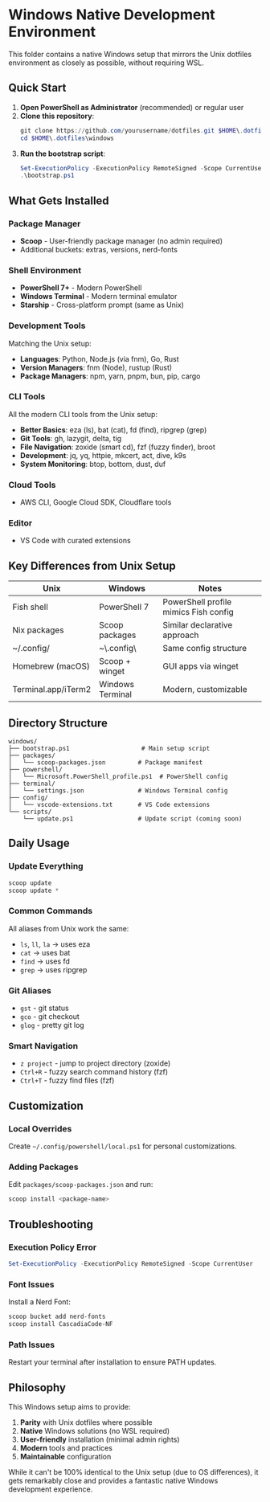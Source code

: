 # Windows Native Development Environment

This folder contains a native Windows setup that mirrors the Unix dotfiles environment as closely as possible, without requiring WSL.

## Quick Start

1. **Open PowerShell as Administrator** (recommended) or regular user
2. **Clone this repository**:
   ```powershell
   git clone https://github.com/yourusername/dotfiles.git $HOME\.dotfiles
   cd $HOME\.dotfiles\windows
   ```
3. **Run the bootstrap script**:
   ```powershell
   Set-ExecutionPolicy -ExecutionPolicy RemoteSigned -Scope CurrentUser
   .\bootstrap.ps1
   ```

## What Gets Installed

### Package Manager
- **Scoop** - User-friendly package manager (no admin required)
- Additional buckets: extras, versions, nerd-fonts

### Shell Environment
- **PowerShell 7+** - Modern PowerShell
- **Windows Terminal** - Modern terminal emulator
- **Starship** - Cross-platform prompt (same as Unix)

### Development Tools
Matching the Unix setup:
- **Languages**: Python, Node.js (via fnm), Go, Rust
- **Version Managers**: fnm (Node), rustup (Rust)
- **Package Managers**: npm, yarn, pnpm, bun, pip, cargo

### CLI Tools
All the modern CLI tools from the Unix setup:
- **Better Basics**: eza (ls), bat (cat), fd (find), ripgrep (grep)
- **Git Tools**: gh, lazygit, delta, tig
- **File Navigation**: zoxide (smart cd), fzf (fuzzy finder), broot
- **Development**: jq, yq, httpie, mkcert, act, dive, k9s
- **System Monitoring**: btop, bottom, dust, duf

### Cloud Tools
- AWS CLI, Google Cloud SDK, Cloudflare tools

### Editor
- VS Code with curated extensions

## Key Differences from Unix Setup

| Unix | Windows | Notes |
|------|---------|-------|
| Fish shell | PowerShell 7 | PowerShell profile mimics Fish config |
| Nix packages | Scoop packages | Similar declarative approach |
| ~/.config/ | ~\\.config\\ | Same config structure |
| Homebrew (macOS) | Scoop + winget | GUI apps via winget |
| Terminal.app/iTerm2 | Windows Terminal | Modern, customizable |

## Directory Structure

```
windows/
├── bootstrap.ps1                    # Main setup script
├── packages/
│   └── scoop-packages.json         # Package manifest
├── powershell/
│   └── Microsoft.PowerShell_profile.ps1  # PowerShell config
├── terminal/
│   └── settings.json               # Windows Terminal config
├── config/
│   └── vscode-extensions.txt       # VS Code extensions
└── scripts/
    └── update.ps1                  # Update script (coming soon)
```

## Daily Usage

### Update Everything
```powershell
scoop update
scoop update *
```

### Common Commands
All aliases from Unix work the same:
- `ls`, `ll`, `la` → uses eza
- `cat` → uses bat
- `find` → uses fd
- `grep` → uses ripgrep

### Git Aliases
- `gst` - git status
- `gco` - git checkout
- `glog` - pretty git log

### Smart Navigation
- `z project` - jump to project directory (zoxide)
- `Ctrl+R` - fuzzy search command history (fzf)
- `Ctrl+T` - fuzzy find files (fzf)

## Customization

### Local Overrides
Create `~/.config/powershell/local.ps1` for personal customizations.

### Adding Packages
Edit `packages/scoop-packages.json` and run:
```powershell
scoop install <package-name>
```

## Troubleshooting

### Execution Policy Error
```powershell
Set-ExecutionPolicy -ExecutionPolicy RemoteSigned -Scope CurrentUser
```

### Font Issues
Install a Nerd Font:
```powershell
scoop bucket add nerd-fonts
scoop install CascadiaCode-NF
```

### Path Issues
Restart your terminal after installation to ensure PATH updates.

## Philosophy

This Windows setup aims to provide:
1. **Parity** with Unix dotfiles where possible
2. **Native** Windows solutions (no WSL required)
3. **User-friendly** installation (minimal admin rights)
4. **Modern** tools and practices
5. **Maintainable** configuration

While it can't be 100% identical to the Unix setup (due to OS differences), it gets remarkably close and provides a fantastic native Windows development experience.
